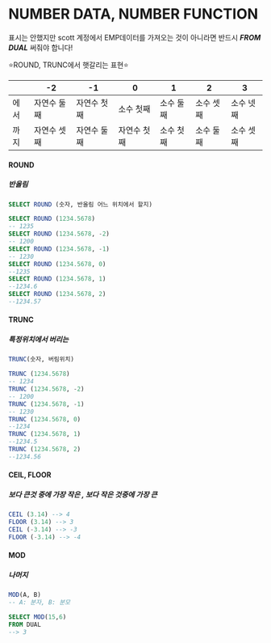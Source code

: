 



# NUMBER DATA,  NUMBER FUNCTION

표시는 안했지만 scott 계정에서 EMP데이터를 가져오는 것이 아니라면 반드시 ***FROM DUAL*** 써줘야 합니다! 



⭐️ROUND, TRUNC에서 햇갈리는 표현⭐️

|      | -2          | -1          | 0           | 1         | 2         | 3         |
| ---- | ----------- | ----------- | ----------- | --------- | --------- | --------- |
| 에서 | 자연수 둘째 | 자연수 첫째 | 소수 첫째   | 소수 둘째 | 소수 셋째 | 소수 넷째 |
| 까지 | 자연수 셋째 | 자연수 둘째 | 자연수 첫째 | 소수 첫째 | 소수 둘째 | 소수 셋째 |



#### ROUND

##### 반올림

~~~SQL
SELECT ROUND (숫자, 반올림 어느 위치에서 할지)

SELECT ROUND (1234.5678)
-- 1235
SELECT ROUND (1234.5678, -2)
-- 1200
SELECT ROUND (1234.5678, -1)
-- 1230
SELECT ROUND (1234.5678, 0)
--1235
SELECT ROUND (1234.5678, 1)
--1234.6
SELECT ROUND (1234.5678, 2)
--1234.57
~~~



#### TRUNC

##### 특정위치에서 버리는

~~~sql
TRUNC(숫자, 버림위치)

TRUNC (1234.5678)
-- 1234
TRUNC (1234.5678, -2)
-- 1200
TRUNC (1234.5678, -1)
-- 1230
TRUNC (1234.5678, 0)
--1234
TRUNC (1234.5678, 1)
--1234.5
TRUNC (1234.5678, 2)
--1234.56
~~~



####  CEIL,                            FLOOR

##### 보다 큰것 중에 가장 작은 ,       보다 작은 것중에 가장 큰 

~~~sql
CEIL (3.14) --> 4
FLOOR (3.14) --> 3
CEIL (-3.14) --> -3
FLOOR (-3.14) --> -4

~~~



#### MOD 

##### 나머지

~~~sql
MOD(A, B) 
-- A: 분자, B: 분모

SELECT MOD(15,6)
FROM DUAL
--> 3
~~~
